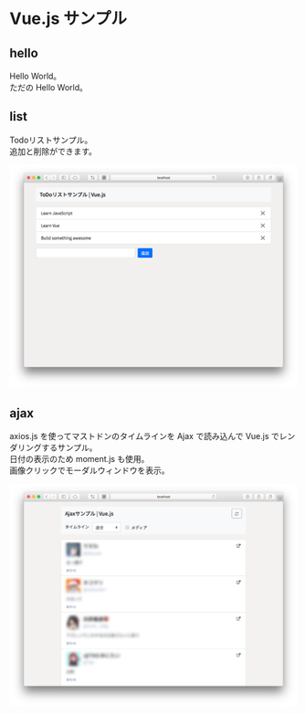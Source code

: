 # Vue.js サンプル


## hello

Hello World。    
ただの Hello World。

## list

Todoリストサンプル。    
追加と削除ができます。

![](https://github.com/syake/vuejs-example/blob/master/assets/list.png)

## ajax

axios.js を使ってマストドンのタイムラインを Ajax で読み込んで Vue.js でレンダリングするサンプル。    
日付の表示のため moment.js も使用。    
画像クリックでモーダルウィンドウを表示。

![](https://github.com/syake/vuejs-example/blob/master/assets/ajax.png)
